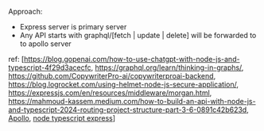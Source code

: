 Approach:
* Express server is primary server
* Any API starts with graphql/[fetch | update | delete] will be forwarded to to apollo server 


ref: [https://blog.gopenai.com/how-to-use-chatgpt-with-node-js-and-typescript-4f29d3acecfc, https://graphql.org/learn/thinking-in-graphs/, https://github.com/CopywriterPro-ai/copywriterproai-backend, https://blog.logrocket.com/using-helmet-node-js-secure-application/, https://expressjs.com/en/resources/middleware/morgan.html, https://mahmoud-kassem.medium.com/how-to-build-an-api-with-node-js-and-typescript-2024-routing-project-structure-part-3-6-0891c42b623d, [Apollo](https://www.apollographql.com/docs/apollo-server/getting-started/), [node typescript express](https://blog.logrocket.com/how-to-set-up-node-typescript-express/)]
